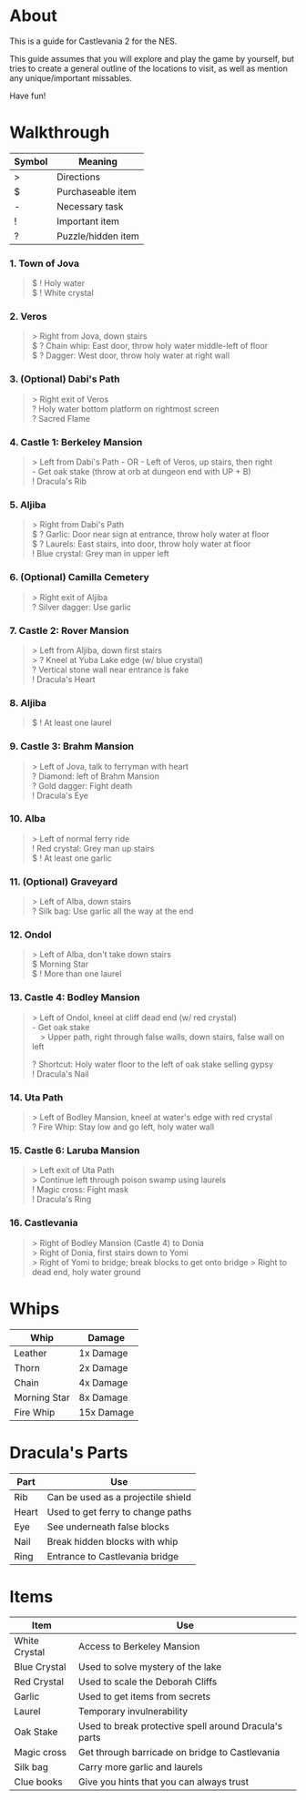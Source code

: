 #  About

This is a guide for Castlevania 2 for the NES.

This guide assumes that you will explore and play the game by yourself, but tries to create a general outline of the locations to visit, as well as mention any unique/important missables.

Have fun\!

# Walkthrough  

| Symbol    | Meaning               |
|-----------|-----------------------|
| \>        | Directions            |
| \$        | Purchaseable item     |
| \-        | Necessary task        |
| \!        | Important item        |
| \?        | Puzzle/hidden item    |

### 1. Town of Jova

>   \$ \! Holy water  
    \$ \! White crystal

### 2. Veros  

>   \> Right from Jova, down stairs  
    \$ \? Chain whip: East door, throw holy water middle\-left of floor  
    \$ \? Dagger: West door, throw holy water at right wall 

### 3. (Optional) Dabi's Path  

>   \> Right exit of Veros  
    \? Holy water bottom platform on rightmost screen  
    \? Sacred Flame 

### 4. Castle 1: Berkeley Mansion   

>   \> Left from Dabi's Path - OR - Left of Veros, up stairs, then right  
    \- Get oak stake (throw at orb at dungeon end with UP + B)  
    \! Dracula's Rib

### 5. Aljiba   

>   \> Right from Dabi's Path  
    \$ \? Garlic: Door near sign at entrance, throw holy water at floor  
    \$ \? Laurels: East stairs, into door, throw holy water at floor  
    \! Blue crystal: Grey man in upper left
    
### 6. (Optional) Camilla Cemetery  

>   \> Right exit of Aljiba  
    \? Silver dagger: Use garlic

### 7. Castle 2: Rover Mansion

>   \> Left from Aljiba, down first stairs  
    \> \? Kneel at Yuba Lake edge (w/ blue crystal)  
    \? Vertical stone wall near entrance is fake  
    \! Dracula's Heart

### 8. Aljiba  

>   \$ \! At least one laurel

### 9. Castle 3: Brahm Mansion  

>   \> Left of Jova, talk to ferryman with heart  
    \? Diamond: left of Brahm Mansion  
    \? Gold dagger: Fight death  
    \! Dracula's Eye

### 10. Alba  

>   \> Left of normal ferry ride  
    \! Red crystal: Grey man up stairs  
    \$ \! At least one garlic

### 11. (Optional) Graveyard  

>   \> Left of Alba, down stairs  
    \? Silk bag: Use garlic all the way at the end

### 12. Ondol  

>   \> Left of Alba, don't take down stairs  
    \$ Morning Star  
    \$ \! More than one laurel

### 13. Castle 4: Bodley Mansion  

>   \> Left of Ondol, kneel at cliff dead end (w/ red crystal)  
>   \- Get oak stake  
>   &emsp;\> Upper path, right through false walls, down stairs, false wall on left
>
>   \? Shortcut: Holy water floor to the left of oak stake selling gypsy  
>   \! Dracula's Nail

### 14. Uta Path  

>   \> Left of Bodley Mansion, kneel at water's edge with red crystal  
>   \? Fire Whip: Stay low and go left, holy water wall

### 15. Castle 6: Laruba Mansion  

>   \> Left exit of Uta Path  
>   \> Continue left through poison swamp using laurels  
>   \! Magic cross: Fight mask  
>   \! Dracula's Ring
    
### 16. Castlevania  

>   \> Right of Bodley Mansion (Castle 4) to Donia  
>   \> Right of Donia, first stairs down to Yomi  
>   \> Right of Yomi to bridge; break blocks to get onto bridge 
>   \> Right to dead end, holy water ground  

# Whips  

| Whip          | Damage        |
|---------------|---------------|
| Leather       | 1x Damage     |
| Thorn         | 2x Damage     |
| Chain         | 4x Damage     |
| Morning Star  | 8x Damage     |
| Fire Whip     | 15x Damage    |

# Dracula's Parts  

| Part  | Use                                   |
|-------|---------------------------------------|
| Rib   | Can be used as a projectile shield    |
| Heart | Used to get ferry to change paths     | 
| Eye   | See underneath false blocks           |  
| Nail  | Break hidden blocks with whip         |  
| Ring  | Entrance to Castlevania bridge        |  

# Items  
| Item          | Use                                                   |
|---------------|-------------------------------------------------------|
| White Crystal | Access to Berkeley Mansion                            |
| Blue Crystal  | Used to solve mystery of the lake                     |
| Red Crystal   | Used to scale the Deborah Cliffs                      |
| Garlic        | Used to get items from secrets                        |
| Laurel        | Temporary invulnerability                             |
| Oak Stake     | Used to break protective spell around Dracula's parts |
| Magic cross   | Get through barricade on bridge to Castlevania        |
| Silk bag      | Carry more garlic and laurels                         |
| Clue books    | Give you hints that you can always trust              |
